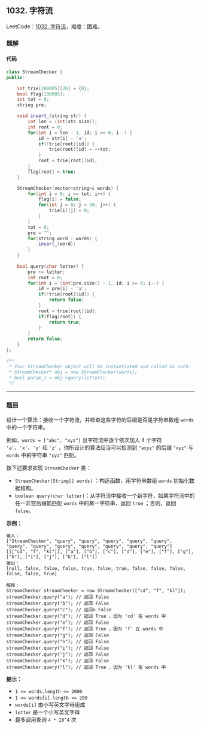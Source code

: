 ## 1032. 字符流

LeetCode：[1032. 字符流](https://leetcode.cn/problems/stream-of-characters/)，难度：困难。

### 题解

#### 代码

```c++
class StreamChecker {
public:

    int trie[100005][26] = {0};
    bool flag[100005];
    int tot = 0;
    string pre;

    void insert_(string str) {
        int len = (int)str.size();
        int root = 0;
        for(int i = len - 1, id; i >= 0; i--) {
            id = str[i] - 'a';
            if(!trie[root][id]) {
                trie[root][id] = ++tot;
            }
            root = trie[root][id];
        }
        flag[root] = true;
    }

    StreamChecker(vector<string>& words) {
        for(int i = 0; i <= tot; i++) {
            flag[i] = false;
            for(int j = 0; j < 26; j++) {
                trie[i][j] = 0;
            }
        }
        tot = 0;
        pre = "";
        for(string word : words) {
            insert_(word);
        }
    }
    
    bool query(char letter) {
        pre += letter;
        int root = 0;
        for(int i = (int)pre.size() - 1, id; i >= 0; i--) {
            id = pre[i] - 'a';
            if(!trie[root][id]) {
                return false;
            }
            root = trie[root][id];
            if(flag[root]) {
                return true;
            }
        }
        return false;
    }
};

/**
 * Your StreamChecker object will be instantiated and called as such:
 * StreamChecker* obj = new StreamChecker(words);
 * bool param_1 = obj->query(letter);
 */
```



---



### 题目

设计一个算法：接收一个字符流，并检查这些字符的后缀是否是字符串数组 `words` 中的一个字符串。

例如，`words = ["abc", "xyz"]` 且字符流中逐个依次加入 4 个字符 `'a'`、`'x'`、`'y'` 和 `'z'` ，你所设计的算法应当可以检测到 `"axyz"` 的后缀 `"xyz"` 与 `words` 中的字符串 `"xyz"` 匹配。

按下述要求实现 `StreamChecker` 类：

- `StreamChecker(String[] words)` ：构造函数，用字符串数组 `words` 初始化数据结构。
- `boolean query(char letter)`：从字符流中接收一个新字符，如果字符流中的任一非空后缀能匹配 `words` 中的某一字符串，返回 `true` ；否则，返回 `false`。

 

**示例：**

```
输入：
["StreamChecker", "query", "query", "query", "query", "query", "query", "query", "query", "query", "query", "query", "query"]
[[["cd", "f", "kl"]], ["a"], ["b"], ["c"], ["d"], ["e"], ["f"], ["g"], ["h"], ["i"], ["j"], ["k"], ["l"]]
输出：
[null, false, false, false, true, false, true, false, false, false, false, false, true]

解释：
StreamChecker streamChecker = new StreamChecker(["cd", "f", "kl"]);
streamChecker.query("a"); // 返回 False
streamChecker.query("b"); // 返回 False
streamChecker.query("c"); // 返回n False
streamChecker.query("d"); // 返回 True ，因为 'cd' 在 words 中
streamChecker.query("e"); // 返回 False
streamChecker.query("f"); // 返回 True ，因为 'f' 在 words 中
streamChecker.query("g"); // 返回 False
streamChecker.query("h"); // 返回 False
streamChecker.query("i"); // 返回 False
streamChecker.query("j"); // 返回 False
streamChecker.query("k"); // 返回 False
streamChecker.query("l"); // 返回 True ，因为 'kl' 在 words 中
```

 

**提示：**

- `1 <= words.length <= 2000`
- `1 <= words[i].length <= 200`
- `words[i]` 由小写英文字母组成
- `letter` 是一个小写英文字母
- 最多调用查询 `4 * 10^4` 次


